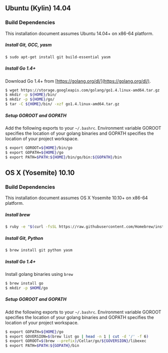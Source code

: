 ## Ubuntu (Kylin) 14.04
### Build Dependencies
This installation document assumes Ubuntu 14.04+ on x86-64 platform.

##### Install Git, GCC, yasm
```sh
$ sudo apt-get install git build-essential yasm
```

##### Install Go 1.4+

Download Go 1.4+ from [https://golang.org/dl/](https://golang.org/dl/).

```sh
$ wget https://storage.googleapis.com/golang/go1.4.linux-amd64.tar.gz
$ mkdir -p ${HOME}/bin/
$ mkdir -p ${HOME}/go/
$ tar -C ${HOME}/bin/ -xzf go1.4.linux-amd64.tar.gz
```
##### Setup GOROOT and GOPATH

Add the following exports to your ``~/.bashrc``. Environment variable GOROOT specifies the location of your golang binaries
and GOPATH specifies the location of your project workspace.

```sh
$ export GOROOT=${HOME}/bin/go
$ export GOPATH=${HOME}/go
$ export PATH=$PATH:${HOME}/bin/go/bin:${GOPATH}/bin
```

## OS X (Yosemite) 10.10
### Build Dependencies
This installation document assumes OS X Yosemite 10.10+ on x86-64 platform.

##### Install brew
```sh
$ ruby -e "$(curl -fsSL https://raw.githubusercontent.com/Homebrew/install/master/install)"
```

##### Install Git, Python
```sh
$ brew install git python yasm
```

##### Install Go 1.4+

Install golang binaries using `brew`

```sh
$ brew install go
$ mkdir -p $HOME/go
```

##### Setup GOROOT and GOPATH

Add the following exports to your ``~/.bashrc``. Environment variable GOROOT specifies the location of your golang binaries
and GOPATH specifies the location of your project workspace.

```sh
$ export GOPATH=${HOME}/go
$ export GOVERSION=$(brew list go | head -n 1 | cut -d '/' -f 6)
$ export GOROOT=$(brew --prefix)/Cellar/go/${GOVERSION}/libexec
$ export PATH=$PATH:${GOPATH}/bin
```
